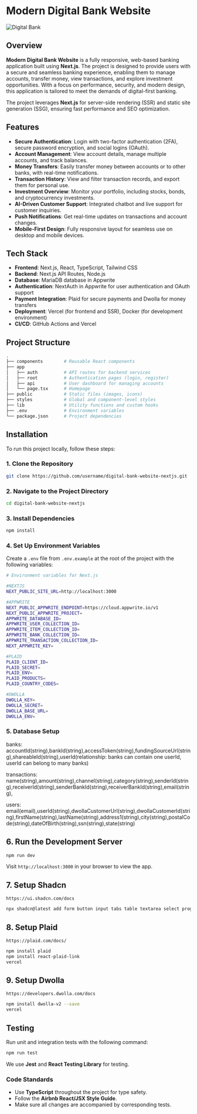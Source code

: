 # Modern Digital Bank Website

![Digital Bank](https://example.com/banner.png)

## Overview

**Modern Digital Bank Website** is a fully responsive, web-based banking application built using **Next.js**. The project is designed to provide users with a secure and seamless banking experience, enabling them to manage accounts, transfer money, view transactions, and explore investment opportunities. With a focus on performance, security, and modern design, this application is tailored to meet the demands of digital-first banking.

The project leverages **Next.js** for server-side rendering (SSR) and static site generation (SSG), ensuring fast performance and SEO optimization.

## Features

- **Secure Authentication**: Login with two-factor authentication (2FA), secure password encryption, and social logins (OAuth).
- **Account Management**: View account details, manage multiple accounts, and track balances.
- **Money Transfers**: Easily transfer money between accounts or to other banks, with real-time notifications.
- **Transaction History**: View and filter transaction records, and export them for personal use.
- **Investment Overview**: Monitor your portfolio, including stocks, bonds, and cryptocurrency investments.
- **AI-Driven Customer Support**: Integrated chatbot and live support for customer inquiries.
- **Push Notifications**: Get real-time updates on transactions and account changes.
- **Mobile-First Design**: Fully responsive layout for seamless use on desktop and mobile devices.

## Tech Stack

- **Frontend**: Next.js, React, TypeScript, Tailwind CSS
- **Backend**: Next.js API Routes, Node.js
- **Database**: MariaDB database in Appwrite
- **Authentication**: NextAuth in Appwrite for user authentication and OAuth support
- **Payment Integration**: Plaid for secure payments and Dwolla for money transfers
- **Deployment**: Vercel (for frontend and SSR), Docker (for development environment)
- **CI/CD**: GitHub Actions and Vercel

## Project Structure

```bash
.
├── components        # Reusable React components
├── app
│   ├── auth          # API routes for backend services
│   ├── root          # Authentication pages (login, register)
│   ├── api           # User dashboard for managing accounts
│   └── page.tsx      # Homepage
├── public            # Static files (images, icons)
├── styles            # Global and component-level styles
├── lib               # Utility functions and custom hooks
├── .env              # Environment variables
└── package.json      # Project dependencies
```

## Installation

To run this project locally, follow these steps:

### 1. Clone the Repository

```bash
git clone https://github.com/username/digital-bank-website-nextjs.git
```

### 2. Navigate to the Project Directory

```bash
cd digital-bank-website-nextjs
```

### 3. Install Dependencies

```bash
npm install
```

### 4. Set Up Environment Variables

Create a `.env` file from `.env.example` at the root of the project with the following variables:

```bash
# Environment variables for Next.js

#NEXTJS
NEXT_PUBLIC_SITE_URL=http://localhost:3000

#APPWRITE
NEXT_PUBLIC_APPWRITE_ENDPOINT=https://cloud.appwrite.io/v1
NEXT_PUBLIC_APPWRITE_PROJECT=
APPWRITE_DATABASE_ID=
APPWRITE_USER_COLLECTION_ID=
APPWRITE_ITEM_COLLECTION_ID=
APPWRITE_BANK_COLLECTION_ID=
APPWRITE_TRANSACTION_COLLECTION_ID=
NEXT_APPWRITE_KEY=

#PLAID
PLAID_CLIENT_ID=
PLAID_SECRET=
PLAID_ENV=
PLAID_PRODUCTS=
PLAID_COUNTRY_CODES=

#DWOLLA
DWOLLA_KEY=
DWOLLA_SECRET=
DWOLLA_BASE_URL=
DWOLLA_ENV=
```

### 5. Database Setup

banks: accountId(string),bankId(string),accessToken(string),fundingSourceUrl(string),shareableId(string),userId(relationship: banks can contain one userId, userId can belong to many banks)

transactions: name(string),amount(string),channel(string),category(string),senderId(string),receiverId(string),senderBankId(string),receiverBankId(string),email(string),

users: email(email),userId(string),dwollaCustomerUrl(string),dwollaCustomerId(string),firstName(string),lastName(string),address1(string),city(string),postalCode(string),dateOfBirth(string),ssn(string),state(string)

## 6. Run the Development Server

```bash
npm run dev
```

Visit `http://localhost:3000` in your browser to view the app.

## 7. Setup Shadcn

`https://ui.shadcn.com/docs`

```bash
npx shadcn@latest add form button input tabs table textarea select progress
```

## 8. Setup Plaid

`https://plaid.com/docs/`

```bash
npm install plaid
npm install react-plaid-link
vercel
```

## 9. Setup Dwolla

`https://developers.dwolla.com/docs`

```bash
npm install dwolla-v2 --save
vercel
```

## Testing

Run unit and integration tests with the following command:

```bash
npm run test
```

We use **Jest** and **React Testing Library** for testing.

### Code Standards

- Use **TypeScript** throughout the project for type safety.
- Follow the **Airbnb React/JSX Style Guide**.
- Make sure all changes are accompanied by corresponding tests.
